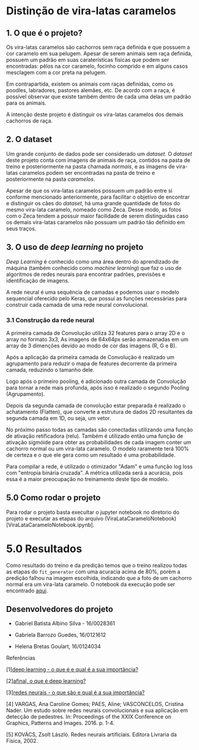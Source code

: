 # Distinção de vira-latas caramelos

## 1. O que é o projeto?

Os vira-latas caramelos são cachorros sem raça definida e que possuem a cor caramelo em sua pelugem. Apesar de serem animais sem raça definida, possuem um padrão em suas caraterísticas físicas que podem ser encontradas: pêlos na cor caramelo, focinho comprido e em alguns casos mesclagem com a cor preta na pelugem.

Em contrapartida, existem os animais com raças definidas, como os poodles, labradores, pastores alemães, etc. De acordo com a raça, é possível observar que existe também dentro de cada uma delas um padrão para os animais.

A intenção deste projeto é distinguir os vira-latas caramelos dos demais cachorros de raça.

## 2. O dataset

Um grande conjunto de dados pode ser considerado um _dataset_. O _dataset_ deste projeto conta com imagens de animais de raça, contidos na pasta de treino e posteriormente na pasta chamada _normais_, e as imagens de vira-latas caramelos podem ser encontradas na pasta de treino e posteriormente na pasta _caramelos_.

Apesar de que os vira-latas caramelos possuem um padrão entre si conforme mencionado anteriormente, para facilitar o objetivo de encontrar e distinguir os cães do _dataset_, há uma grande quantidade de fotos do mesmo vira-lata caramelo, nomeado como Zeca. Desse modo, as fotos com o Zeca tendem a possuir maior facilidade de serem distinguidas caso os demais vira-latas caramelos não possuam um padrão tão definido em seus traços.

## 3. O uso de _deep learning_ no projeto

_Deep Learning_ é conhecido como uma área dentro do aprendizado de máquina (também conhecido como _machine learning_) que faz o uso de algoritmos de redes neurais para encontrar padrões, previsões e identificação de imagens.

A rede neural é uma sequência de camadas e podemos usar o modelo sequencial oferecido pelo Keras, que possui as funções necessárias para construir cada camada de uma rede neural convolucional.

### 3.1 Construção da rede neural

A primeira camada de Convolução utiliza 32 features para o array 2D e o array no formato 3x3, As imagens de 64x64px serão armazenadas em um array de 3 dimenções devido ao modo de cor das imagens (R, G e B).

Após a aplicação da primeira camada de Convolução é realizado um agrupamento para reduzir o mapa de features decorrente da primeira camada, reduzindo o tamanho dele.

Logo após o primeiro pooling, é adicionado outra camada de Convolução para tornar a rede mais profunda, após isso é realizado o segundo Pooling (Agrupamento).

Depois da segunda camada de convolução estar preparada é realizado o achatamento (Flatten), que converte a estrutura de dados 2D resultantes da segunda camada em 1D, ou seja, um vetor.

No próximo passo todas as camadas são conectadas utilizando uma função de ativação retificadora (relu). Também é utilizado então uma função de ativação sigmóide para obter as probabilidades de cada imagem conter um cachorro normal ou um vira-lata caramelo. O modelo raramente terá 100% de certeza e o que ele gera como um resultado é uma probabilidade.

Para compilar a rede, é utilizado o otimizador "Adam" e uma função log loss com "entropia binária cruzada". A métrica utilizada será a acurácia, pois essa é a maior preocupação no treinamento deste tipo de modelo.

## 5.0 Como rodar o projeto

Para rodar o projeto basta execultar o jupyter notebook no diretorio do projeto e executar as etapas do arquivo (ViraLataCarameloNotebook)[ViraLataCarameloNotebook.ipynb].

##

# 5.0 Resultados

Como resultado do treino e da predição temos que o treino realizou todas as etapas do `fit_generator` com uma acuracia acima de 80%, porém a predição falhou na imagem escolhida, indicando que a foto de um cachorro normal era um vira-lata caramelo.
O notebook da execução pode ser encontrado [aqui](ViraLataCarameloNotebook.ipynb).

## Desenvolvedores do projeto

- Gabriel Batista Albino Silva - 16/0028361

- Gabriela Barrozo Guedes, 16/0121612

- Helena Bretas Goulart, 16/0124034

Referências

[1][deep learning - o que é e qual é a sua importância?](https://www.sas.com/pt_br/insights/analytics/deep-learning.html)

[2][afinal, o que é deep learning?](https://gaea.com.br/afinal-o-que-e-deep-learning/)

[3][redes neurais - o que são e qual é a sua importância?](https://www.sas.com/pt_br/insights/analytics/neural-networks.html)

[4] VARGAS, Ana Caroline Gomes; PAES, Aline; VASCONCELOS, Cristina Nader. Um estudo sobre redes neurais convolucionais e sua aplicação em detecção de pedestres. In: Proceedings of the XXIX Conference on Graphics, Patterns and Images. 2016. p. 1-4.

[5] KOVÁCS, Zsolt László. Redes neurais artificiais. Editora Livraria da Fisica, 2002.
